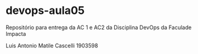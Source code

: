 # devops-aula05
Repositório para entrega da AC 1 e AC2 da Disciplina DevOps da Faculade Impacta

Luis Antonio Matile Cascelli 1903598

